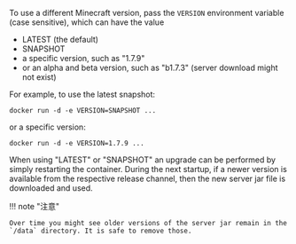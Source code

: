 To use a different Minecraft version, pass the `VERSION` environment variable (case sensitive), which can have the value

- LATEST (the default)
- SNAPSHOT
- a specific version, such as "1.7.9"
- or an alpha and beta version, such as "b1.7.3" (server download might not exist)

For example, to use the latest snapshot:

```
docker run -d -e VERSION=SNAPSHOT ...
```

or a specific version:

```
docker run -d -e VERSION=1.7.9 ...
```

When using "LATEST" or "SNAPSHOT" an upgrade can be performed by simply restarting the container.
During the next startup, if a newer version is available from the respective release channel, then
the new server jar file is downloaded and used. 

!!! note "注意"

    Over time you might see older versions of the server jar remain in the `/data` directory. It is safe to remove those.
